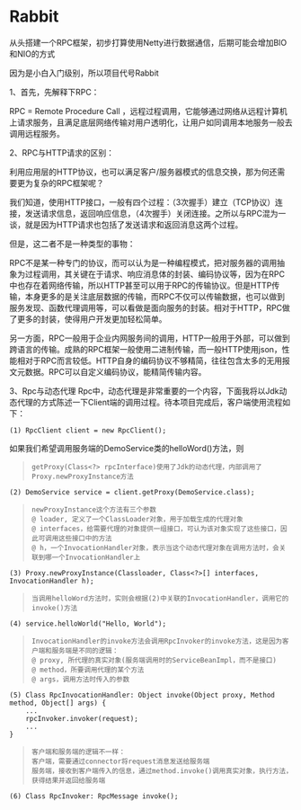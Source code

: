 ﻿# Rabbit

从头搭建一个RPC框架，初步打算使用Netty进行数据通信，后期可能会增加BIO和NIO的方式

因为是小白入门级别，所以项目代号Rabbit

1、首先，先解释下RPC：

RPC = Remote Procedure Call ，远程过程调用，它能够通过网络从远程计算机上请求服务，且满足底层网络传输对用户透明化，让用户如同调用本地服务一般去调用远程服务。

2、RPC与HTTP请求的区别：

利用应用层的HTTP协议，也可以满足客户/服务器模式的信息交换，那为何还需要更为复杂的RPC框架呢？

我们知道，使用HTTP接口，一般有四个过程：（3次握手）建立（TCP协议）连接，发送请求信息，返回响应信息，（4次握手）关闭连接。之所以与RPC混为一谈，就是因为HTTP请求也包括了发送请求和返回消息这两个过程。


但是，这二者不是一种类型的事物：

RPC不是某一种专门的协议，而可以认为是一种编程模式，把对服务器的调用抽象为过程调用，其关键在于请求、响应消息体的封装、编码协议等，因为在RPC中也存在着网络传输，所以HTTP甚至可以用于RPC的传输协议。但是HTTP传输，本身更多的是关注底层数据的传输，而RPC不仅可以传输数据，也可以做到服务发现、函数代理调用等，可以看做是面向服务的封装。相对于HTTP，RPC做了更多的封装，使得用户开发更加轻松简单。

另一方面，RPC一般用于企业内网服务间的调用，HTTP一般用于外部，可以做到跨语言的传输。成熟的RPC框架一般使用二进制传输，而一般HTTP使用json，性能相对于RPC而言较低。HTTP自身的编码协议不够精简，往往包含太多的无用报文元数据。RPC可以自定义编码协议，能精简传输内容。

3、Rpc与动态代理
Rpc中，动态代理是非常重要的一个内容，下面我将以Jdk动态代理的方式陈述一下Client端的调用过程。待本项目完成后，客户端使用流程如下：

    (1) RpcClient client = new RpcClient();

如果我们希望调用服务端的DemoService类的helloWord()方法，则

>     getProxy(Class<?> rpcInterface)使用了Jdk的动态代理，内部调用了Proxy.newProxyInstance方法


    (2) DemoService service = client.getProxy(DemoService.class);

>     newProxyInstance这个方法有三个参数
>     @ loader, 定义了一个ClassLoader对象，用于加载生成的代理对象
>     @ interfaces，给需要代理的对象提供一组接口，可认为该对象实现了这些接口，因此可调用这些接口中的方法
>     @ h，一个InvocationHandler对象，表示当这个动态代理对象在调用方法时，会关联到哪一个InvocationHandler上

    (3) Proxy.newProxyInstance(Classloader, Class<?>[] interfaces, InvocationHandler h);

>     当调用helloWord方法时，实则会根据(2)中关联的InvocationHandler，调用它的invoke()方法

    (4) service.helloWorld("Hello, World");

>     InvocationHandler的invoke方法会调用RpcInvoker的invoke方法，这是因为客户端和服务端是不同的逻辑：
>     @ proxy, 所代理的真实对象(服务端调用时的ServiceBeanImpl，而不是接口)
>     @ method，所要调用代理的某个方法
>     @ args，调用方法时传入的参数

    (5) Class RpcInvocationHandler: Object invoke(Object proxy, Method method, Object[] args) {
    	...
    	rpcInvoker.invoker(request);
    	...
    }

>     客户端和服务端的逻辑不一样：
>     客户端，需要通过connector将request消息发送给服务端
>     服务端，接收到客户端传入的信息，通过method.invoke()调用真实对象，执行方法，获得结果并返回给服务端

    (6) Class RpcInvoker: RpcMessage invoke();


